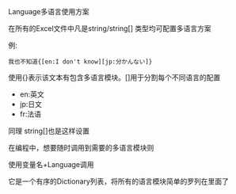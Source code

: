 Language多语言使用方案



在所有的Excel文件中凡是string/string[] 类型均可配置多语言方案



例:

`我也不知道{[en:I don't know][jp:分かんない]}`

使用{}表示该文本有包含多语言模块。[]用于分割每个不同语言的配置



- en:英文
- jp:日文
- fr:法语

同理 string[]也是这样设置



在编程中，想要随时调用到需要的多语言模块则

使用变量名+Language调用

它是一个有序的Dictionary列表，将所有的语言模块简单的罗列在里面了


